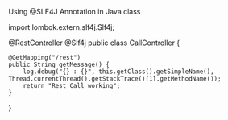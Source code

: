 Using @SLF4J Annotation in Java class

import lombok.extern.slf4j.Slf4j;

@RestController
@Slf4j
public class CallController {
	
	@GetMapping("/rest")
	public String getMessage() {
		log.debug("{} : {}", this.getClass().getSimpleName(), Thread.currentThread().getStackTrace()[1].getMethodName());
		return "Rest Call working";
	}
	
}
